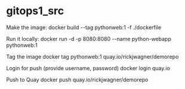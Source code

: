 # gitops1_src

Make the image:
docker build --tag pythonweb:1 -f ./dockerfile

Run it locally:
docker run -d -p 8080:8080 --name python-webapp pythonweb:1

Tag the image 
docker tag pythonweb:1 quay.io/rickjwagner/demorepo

Login for push  (provide username, password)
docker login quay.io

Push to Quay
docker push quay.io/rickjwagner/demorepo
